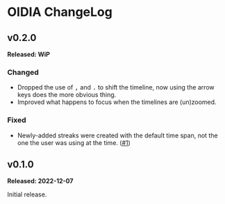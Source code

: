 # OIDIA ChangeLog

## v0.2.0

**Released: WiP**

### Changed

- Dropped the use of <kbd>,</kbd> and <kbd>.</kbd> to shift the timeline,
  now using the arrow keys does the more obvious thing.
- Improved what happens to focus when the timelines are (un)zoomed.

### Fixed

- Newly-added streaks were created with the default time span, not the one
  the user was using at the time.
  ([#1](https://github.com/davep/oidia/issues/1))

## v0.1.0

**Released: 2022-12-07**

Initial release.

[//]: # (ChangeLog.md ends here)
